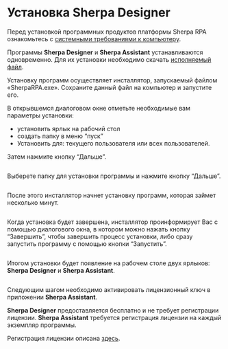 # Установка Sherpa Designer

Перед установкой программных продуктов платформы Sherpa RPA ознакомьтесь с [системными требованиями к компьютеру](./#sistemnye-trebovaniya-dlya-ustanovki-sherpa-designer).

Программы **Sherpa Designer** и **Sherpa Assistant** устанавливаются одновременно. Для их установки необходимо скачать [исполняемый файл](https://docs.sherparpa.ru/ssylki-na-distributivy).

Установку программ осуществляет инсталлятор, запускаемый файлом «SherpaRPA.exe». Сохраните данный файл на компьютер и запустите его.

В открывшемся диалоговом окне отметьте необходимые вам параметры установки:

* установить ярлык на рабочий стол
* создать папку в меню “пуск”
* Установить для: текущего пользователя или всех пользователей.

Затем нажмите кнопку “Дальше”.

<figure><img src="https://docs.sherparpa.ru/~gitbook/image?url=https%3A%2F%2Fsherparpa.ru%2Fwp-content%2Fuploads%2F2024%2F03%2Fskrin-1.png&#x26;width=768&#x26;dpr=4&#x26;quality=100&#x26;sign=330dfe22&#x26;sv=1" alt=""><figcaption></figcaption></figure>

Выберете папку для установки программы и нажмите кнопку “Дальше”.

<figure><img src="https://docs.sherparpa.ru/~gitbook/image?url=https%3A%2F%2Fsherparpa.ru%2Fwp-content%2Fuploads%2F2024%2F03%2Fskrin-2.png&#x26;width=768&#x26;dpr=4&#x26;quality=100&#x26;sign=3b17b47d&#x26;sv=1" alt=""><figcaption></figcaption></figure>

После этого инсталлятор начнет установку программ, которая займет несколько минут.

<figure><img src="https://docs.sherparpa.ru/~gitbook/image?url=https%3A%2F%2Fsherparpa.ru%2Fwp-content%2Fuploads%2F2024%2F03%2Fskrin-3.png&#x26;width=768&#x26;dpr=4&#x26;quality=100&#x26;sign=54dad4d4&#x26;sv=1" alt=""><figcaption></figcaption></figure>

Когда установка будет завершена, инсталлятор проинформирует Вас с помощью диалогового окна, в котором можно нажать кнопку “Завершить”, чтобы завершить процесс установки, либо сразу запустить программу с помощью кнопки “Запустить”.

<figure><img src="https://docs.sherparpa.ru/~gitbook/image?url=https%3A%2F%2Fsherparpa.ru%2Fwp-content%2Fuploads%2F2024%2F03%2Fskrin-4.png&#x26;width=768&#x26;dpr=4&#x26;quality=100&#x26;sign=7a6eb227&#x26;sv=1" alt=""><figcaption></figcaption></figure>

Итогом установки будет появление на рабочем столе двух ярлыков: **Sherpa Designer** и **Sherpa Assistant**.

<figure><img src="https://docs.sherparpa.ru/~gitbook/image?url=https%3A%2F%2Fsherparpa.ru%2Fwp-content%2Fuploads%2F2024%2F03%2Fskrin-5.png&#x26;width=768&#x26;dpr=4&#x26;quality=100&#x26;sign=5176952e&#x26;sv=1" alt=""><figcaption></figcaption></figure>

Следующим шагом необходимо активировать лицензионный ключ в приложении **Sherpa Assistant**.

**Sherpa Designer** предоставляется бесплатно и не требует регистрации лицензии. **Sherpa Assistant** требуется регистрация лицензии на каждый экземпляр программы.

Регистрация лицензии описана [здесь](../sherpa-rpa/nachalo-raboty/).
